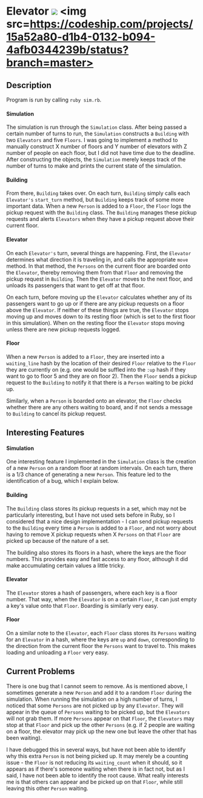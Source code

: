 # Elevator <a href="https://codeclimate.com/github/arikalfus/Elevator"><img src="https://codeclimate.com/github/arikalfus/Elevator/badges/gpa.svg" /></a> <img src=https://codeship.com/projects/15a52a80-d1b4-0132-b094-4afb0344239b/status?branch=master>

## Description

Program is run by calling ```ruby sim.rb```.

#### Simulation
The simulation is run through the ```Simulation``` class. After being passed a certain number of turns to run, the ```Simulation``` constructs a ```Building``` with two ```Elevators``` and five ```Floors```. I was going to implement a method to manually construct X number of floors and Y number of elevators with Z number of people on each floor, but I did not have time due to the deadline. After constructing the objects, the ```Simulation``` merely keeps track of the number of turns to make and prints the current state of the simulation.

#### Building
From there, ```Building``` takes over. On each turn, ```Building``` simply calls each ```Elevator's``` ```start_turn``` method, but ```Building``` keeps track of some more important data. When a new ```Person``` is added to a ```Floor```, the ```Floor``` logs the pickup request with the ```Building``` class. The ```Building``` manages these pickup requests and alerts ```Elevators``` when they have a pickup request above their current floor.

#### Elevator
On each ```Elevator's``` turn, several things are happening. First, the ```Elevator``` determines what direction it is traveling in, and calls the appropriate ```move``` method. In that method, the ```Persons``` on the current floor are boarded onto the ```Elevator```, thereby removing them from that ```Floor``` and removing the pickup request in ```Building```. Then the ```Elevator``` moves to the next floor, and unloads its passengers that want to get off at that floor. 

On each turn, before moving up the ```Elevator``` calculates whether any of its passengers want to go up or if there are any pickup requests on a floor above the ```Elevator```. If neither of these things are true, the ```Elevator``` stops moving up and moves down to its resting floor (which is set to the first floor in this simulation). When on the resting floor the ```Elevator``` stops moving unless there are new pickup requests logged.

#### Floor
When a new ```Person``` is added to a ```Floor```, they are inserted into a ```waiting_line``` hash by the location of their desired ```Floor``` relative to the ```Floor``` they are currently on (e.g. one would be suffled into the ```:up``` hash if they want to go to floor 5 and they are on floor 2). Then the ```Floor``` sends a pickup request to the ```Building``` to notify it that there is a ```Person``` waiting to be pickd up.

Similarly, when a ```Person``` is boarded onto an elevator, the ```Floor``` checks whether there are any others waiting to board, and if not sends a message to ```Building``` to cancel its pickup request.

## Interesting Features
#### Simulation
One interesting feature I implemented in the ```Simulation``` class is the creation of a new ```Person``` on a random floor at random intervals. On each turn, there is a 1/3 chance of generating a new ```Person```. This feature led to the identification of a bug, which I explain below.

#### Building
The ```Building``` class stores its pickup requests in a set, which may not be particularly interesting, but I have not used sets before in Ruby, so I considered that a nice design implementation - I can send pickup requests to the ```Building``` every time a ```Person``` is added to a ```Floor```, and not worry about having to remove X pickup requests when X ```Persons``` on that ```Floor``` are picked up because of the nature of a set.

The building also stores its floors in a hash, where the keys are the floor numbers. This provides easy and fast access to any floor, although it did make accumulating certain values a little tricky.

#### Elevator
The ```Elevator``` stores a hash of passengers, where each key is a floor number. That way, when the ```Elevator``` is on a certain ```Floor```, it can just empty a key's value onto that ```Floor```. Boarding is similarly very easy.

#### Floor
On a similar note to the ```Elevator```, each ```Floor``` class stores its ```Persons``` waiting for an ```Elevator``` in a hash, where the keys are ```up``` and ```down```, corresponding to the direction from the current floor the ```Persons``` want to travel to. This makes loading and unloading a ```Floor``` very easy.

## Current Problems
There is one bug that I cannot seem to remove. As is mentioned above, I sometimes generate a new ```Person``` and add it to a random ```Floor``` during the simulation. When running the simulation on a high number of turns, I noticed that some ```Persons``` are not picked up by any ```Elevator```. They will appear in the queue of ```Persons``` waiting to be picked up, but the ```Elevators``` will not grab them. If more ```Persons``` appear on that ```Floor```, the ```Elevators``` may stop at that ```Floor``` and pick up the other ```Persons``` (e.g. if 2 people are waiting on a floor, the elevator may pick up the new one but leave the other that has been waiting).

I have debugged this in several ways, but have not been able to identify why this extra ```Person``` is not being picked up. It may merely be a counting issue - the ```Floor``` is not reducing its ```waiting_count``` when it should, so it appears as if there's someone waiting when there is in fact not, but as I said, I have not been able to identify the root cause. What really interests me is that others can appear and be picked up on that ```Floor```, while still leaving this other ```Person``` waiting.
